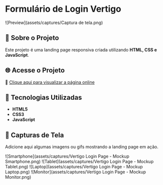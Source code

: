 # Formulário de Login Vertigo

![Preview](assets/captures/Captura de tela.png)

## 📌 Sobre o Projeto
Este projeto é uma landing page responsiva criada utilizando **HTML, CSS e JavaScript**.

## 🌐 Acesse o Projeto
🔗 [Clique aqui para visualizar a página online](https://higorantonio.github.io/vertigo-login-page/)

## 🚀 Tecnologias Utilizadas
- **HTML5**
- **CSS3**
- **JavaScript**

## 📸 Capturas de Tela
Adicione aqui algumas imagens ou gifs mostrando a landing page em ação.

![Smartphone](assets/captures/Vertigo Login Page - Mockup Smartphone.png)
![Tablet](assets/captures/Vertigo Login Page - Mockup Tablet.png)
![Laptop](assets/captures/Vertigo Login Page - Mockup Laptop.png)
![Monitor](assets/captures/Vertigo Login Page - Mockup Monitor.png)
